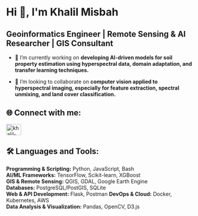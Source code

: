 # Hi 👋, I'm Khalil Misbah</h1>
## Geoinformatics Engineer | Remote Sensing & AI Researcher | GIS Consultant</h3>

- 🔭 I’m currently working on **developing AI-driven models for soil property estimation using hyperspectral data, domain adaptation, and transfer learning techniques.**  

- 👯 I’m looking to collaborate on **computer vision applied to hyperspectral imaging, especially for feature extraction, spectral unmixing, and land cover classification.**  

## 🌐 Connect with me:
<a href="https://linkedin.com/in/khalil-misbah" target="blank"><img align="center" src="https://raw.githubusercontent.com/rahuldkjain/github-profile-readme-generator/master/src/images/icons/Social/linked-in-alt.svg" alt="khalil-misbah" height="30" width="40" /></a>

## 🛠 Languages and Tools:
**Programming & Scripting:** Python, JavaScript, Bash  
**AI/ML Frameworks:** TensorFlow, Scikit-learn, XGBoost  
**GIS & Remote Sensing:** QGIS, GDAL, Google Earth Engine  
**Databases:** PostgreSQL/PostGIS, SQLite  
**Web & API Development:** Flask, Postman
**DevOps & Cloud:** Docker, Kubernetes, AWS  
**Data Analysis & Visualization:** Pandas, OpenCV, D3.js
